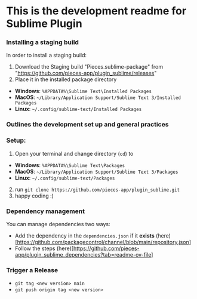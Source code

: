 # This is the development readme for Sublime Plugin

### Installing a staging build

In order to install a staging build:

1. Download the Staging build "Pieces.sublime-package" from "https://github.com/pieces-app/plugin_sublime/releases"
2. Place it in the installed package directory 
  - **Windows**: `%APPDATA%\Sublime Text\Installed Packages`
  - **MacOS**: `~/Library/Application Support/Sublime Text 3/Installed Packages`
  - **Linux**: `~/.config/sublime-text/Installed Packages`

### Outlines the development set up and general practices

### Setup:

1. Open your terminal and change directory (`cd`) to 
  - **Windows**: `%APPDATA%\Sublime Text\Packages`
  - **MacOS**: `~/Library/Application Support/Sublime Text 3/Packages`
  - **Linux**: `~/.config/sublime-text/Packages`
2. run `git clone https://github.com/pieces-app/plugin_sublime.git`
3. happy coding :)

### Dependency management

You can manage dependencies two ways:

- Add the dependency in the `dependencies.json` if it **exists** (here)[https://github.com/packagecontrol/channel/blob/main/repository.json]
- Follow the steps (here)[https://github.com/pieces-app/plugin_sublime_dependencies?tab=readme-ov-file]

### Trigger a Release

- `git tag <new version> main`
- `git push origin tag <new version>`

